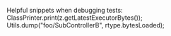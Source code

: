 


Helpful snippets when debugging tests:
	ClassPrinter.print(z.getLatestExecutorBytes());
	Utils.dump("foo/SubControllerB", rtype.bytesLoaded);
		
		
		
		